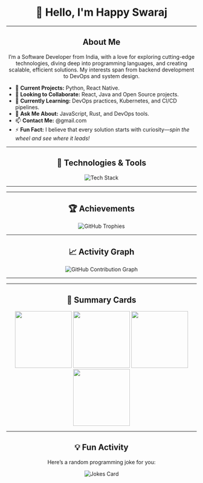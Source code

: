 <h1 align="center">👋 Hello, I'm Happy Swaraj</h1>

<p align="center">
<a href="https://www.linkedin.com/in/happyswaraj?/" target="_blank">
</a>
</p>

---

<h2 align="center"> About Me</h2>

<p align="center">
I’m a  Software Developer from India, with a love for exploring cutting-edge technologies, diving deep into programming languages, and creating scalable, efficient solutions. My interests span from backend development to DevOps and system design.
</p>

- 🔭 **Current Projects:** Python, React Native.  
- 👯 **Looking to Collaborate:** React, Java and Open Source projects.  
- 🌱 **Currently Learning:** DevOps practices, Kubernetes, and CI/CD pipelines.  
- 💬 **Ask Me About:** JavaScript, Rust, and DevOps tools.  
- 📫 **Contact Me:** @gmail.com  
- ⚡ **Fun Fact:** I believe that every solution starts with curiosity—*spin the wheel and see where it leads!*  

---

<h2 align="center">🔧 Technologies & Tools</h2>

<p align="center">
<img src="https://skillicons.dev/icons?i=go,rust,cpp,python,js,html,css,bash,nodejs,react,nextjs,redux,express,mongodb,postgres,redis,docker,kubernetes,jenkins,git,github,linux,vercel,postman,vscode,regex,reactnative&theme=dark" alt="Tech Stack" />
</p>

---



---

<h2 align="center">🏆 Achievements</h2>
<p align="center">
<img src="https://github-profile-trophy.vercel.app/?username=happy0002&theme=juicyfresh&margin-w=15&margin-h=15" alt="GitHub Trophies" />
</p>

---

<h2 align="center">📈 Activity Graph</h2>
<p align="center">
<img src="https://github-readme-activity-graph.vercel.app/graph?username=happy0002&theme=tokyo-night" alt="GitHub Contribution Graph" />
</p>

---



---

<h2 align="center">🎯 Summary Cards</h2>
<div align="center">
  <img src="http://github-profile-summary-cards.vercel.app/api/cards/stats?username=happy0002&theme=tokyonight" height="150" />
  <img src="http://github-profile-summary-cards.vercel.app/api/cards/most-commit-language?username=happy0002&theme=tokyonight" height="150" />
  <img src="http://github-profile-summary-cards.vercel.app/api/cards/repos-per-language?username=happy0002&theme=tokyonight" height="150" />
  <img src="http://github-profile-summary-cards.vercel.app/api/cards/profile-details?username=happy0002&theme=tokyonight" height="150" />
</div>

---

<h2 align="center">💡 Fun Activity</h2>
<p align="center">Here’s a random programming joke for you:</p>
<p align="center"><img src="https://readme-jokes.vercel.app/api" alt="Jokes Card" /></p>
